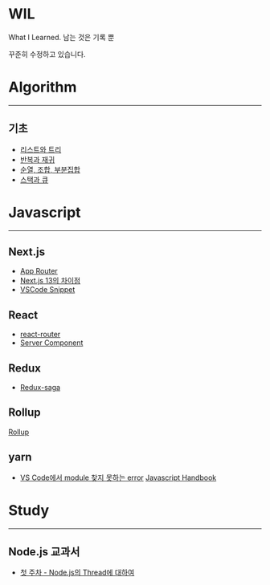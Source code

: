 # WIL
What I Learned. 남는 것은 기록 뿐

꾸준히 수정하고 있습니다.

# Algorithm
---
## 기초
- [리스트와 트리](Development/Algorithm/기초/리스트와%20트리)
- [반복과 재귀](Development/Algorithm/기초/반복과%20재귀)
- [순열, 조합, 부분집합](Development/Algorithm/기초/순열,%20조합,%20부분집합)
- [스택과 큐](Development/Algorithm/기초/스택과%20큐)

# Javascript
---
## Next.js
- [App Router](Development/Javascript/Nextjs/App%20Router)
- [Next.js 13의 차이점](Development/Javascript/Nextjs/Next.js%2013%20차이점)
- [VSCode Snippet](Development/Javascript/Nextjs/VSCode%20Snippet)
## React
- [react-router](Development/Javascript/React/react-router)
- [Server Component](Development/Javascript/React/Server%20Component)
## Redux
- [Redux-saga](Development/Javascript/Redux/Redux-saga)
## Rollup
[Rollup](Development/Javascript/Rollup/Rollup)
## yarn
- [VS Code에서 module 찾지 못하는 error](Development/Javascript/yarn/VS%20Code에서%20module%20찾지%20못하는%20error)
[Javascript Handbook](Development/Javascript/Javascript%20Handbook)

# Study
---
## Node.js 교과서
- [첫 주차 - Node.js의 Thread에 대하여](Development/Study/Node.js%20교과서/첫%20주차%20-%20Node.js의%20Thread에%20대하여)